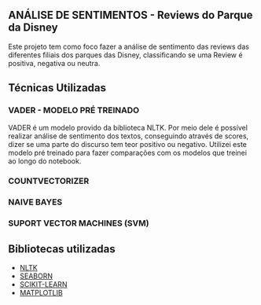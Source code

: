 ## ANÁLISE DE SENTIMENTOS - Reviews do Parque da Disney
Este projeto tem como foco fazer a análise de sentimento das reviews das diferentes filiais dos parques das Disney, classificando se uma Review é positiva, negativa ou neutra.

## Técnicas Utilizadas
### VADER - MODELO PRÉ TREINADO
VADER é um modelo provido da biblioteca NLTK. Por meio dele é possível realizar análise de sentimento dos textos, conseguindo através de scores, dizer se uma parte do discurso tem teor positivo ou negativo. Utilizei este modelo pré treinado para fazer comparações com os modelos que treinei ao longo do notebook.

### COUNTVECTORIZER

### NAIVE BAYES

### SUPORT VECTOR MACHINES (SVM)



## Bibliotecas utilizadas
* [NLTK](https://www.nltk.org/)
* [SEABORN](https://seaborn.pydata.org/)
* [SCIKIT-LEARN](https://scikit-learn.org/stable/)
* [MATPLOTLIB](https://matplotlib.org/)



